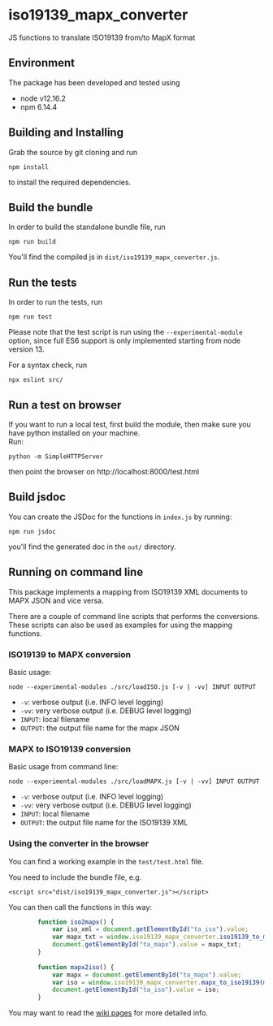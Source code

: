 # iso19139_mapx_converter
JS functions to translate ISO19139 from/to MapX format

## Environment 

The package has been developed and tested using
- node v12.16.2
- npm 6.14.4

## Building and Installing

Grab the source by git cloning and run

```shell
npm install
```

to install the required dependencies.


## Build the bundle

In order to build the standalone bundle file, run

```shell
npm run build
```

You'll find the compiled js in `dist/iso19139_mapx_converter.js`.


## Run the tests

In order to run the tests, run

```shell
npm run test
```

Please note that the test script is run using the `--experimental-module` option,
since full ES6 support is only implemented starting from node version 13.


For a syntax check, run

```shell
npx eslint src/
```
  
## Run a test on browser

If you want to run a local test, first build the module, then make sure you have python installed on your machine.  
Run:

```shell
python -m SimpleHTTPServer
```
 
 then point the browser on http://localhost:8000/test.html 

## Build jsdoc

You can create the JSDoc for the functions in `index.js` by running:

```shell
npm run jsdoc
```

you'll find the generated doc in the `out/` directory.

## Running on command line

This package implements a mapping from ISO19139 XML documents to MAPX JSON and vice versa.

There are a couple of command line scripts that performs the conversions. 
These scripts can also be used as examples for using the mapping functions.

### ISO19139 to MAPX conversion

Basic usage:

```
node --experimental-modules ./src/loadISO.js [-v | -vv] INPUT OUTPUT
```

- `-v`: verbose output (i.e. INFO level logging)
- `-vv`: very verbose output (i.e. DEBUG level logging)
- `INPUT`: local filename
- `OUTPUT`: the output file name for the mapx JSON


### MAPX to ISO19139 conversion

Basic usage from command line:

```
node --experimental-modules ./src/loadMAPX.js [-v | -vv] INPUT OUTPUT
```

- `-v`: verbose output (i.e. INFO level logging)
- `-vv`: very verbose output (i.e. DEBUG level logging)
- `INPUT`: local filename
- `OUTPUT`: the output file name for the ISO19139 XML

### Using the converter in the browser

You can find a working example in the `test/test.html` file.

You need to include the bundle file, e.g.

```
<script src="dist/iso19139_mapx_converter.js"></script>
```

You can then call the functions in this way:

```js
        function iso2mapx() {
            var iso_xml = document.getElementById("ta_iso").value;
            var mapx_txt = window.iso19139_mapx_converter.iso19139_to_mapx(iso_xml);
            document.getElementById("ta_mapx").value = mapx_txt;            
        }
        
        function mapx2iso() {
            var mapx = document.getElementById("ta_mapx").value;
            var iso = window.iso19139_mapx_converter.mapx_to_iso19139(mapx);
            document.getElementById("ta_iso").value = iso;            
        }
```


You may want to read the [wiki pages](https://github.com/geosolutions-it/iso19139_mapx_converter/wiki/) for more detailed info.
